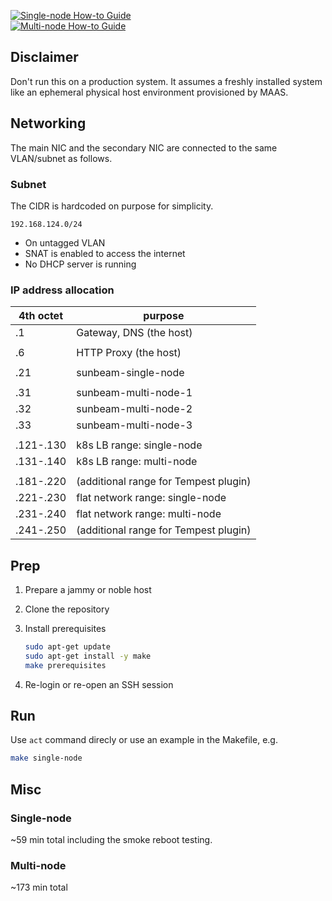 [![Single-node How-to Guide](../../actions/workflows/single-node.yml/badge.svg)](../../actions/workflows/single-node.yml)  
[![Multi-node How-to Guide](../../actions/workflows/multi-node.yml/badge.svg)](../../actions/workflows/multi-node.yml)

## Disclaimer

Don't run this on a production system. It assumes a freshly installed
system like an ephemeral physical host environment provisioned by MAAS.

## Networking

The main NIC and the secondary NIC are connected to the same VLAN/subnet as follows.

### Subnet

The CIDR is hardcoded on purpose for simplicity.

`192.168.124.0/24`

- On untagged VLAN
- SNAT is enabled to access the internet
- No DHCP server is running

### IP address allocation

| 4th octet | purpose                                |
|-----------|----------------------------------------|
| .1        | Gateway, DNS (the host)                |
|           |                                        |
| .6        | HTTP Proxy (the host)                  |
|           |                                        |
| .21       | sunbeam-single-node                    |
|           |                                        |
| .31       | sunbeam-multi-node-1                   |
| .32       | sunbeam-multi-node-2                   |
| .33       | sunbeam-multi-node-3                   |
|           |                                        |
| .121-.130 | k8s LB range: single-node              |
| .131-.140 | k8s LB range: multi-node               |
|           |                                        |
| .181-.220 | (additional range for Tempest plugin)  |
| .221-.230 | flat network range: single-node        |
| .231-.240 | flat network range: multi-node         |
| .241-.250 | (additional range for Tempest plugin)  |


## Prep

1. Prepare a jammy or noble host

1. Clone the repository

1. Install prerequisites

   ```bash
   sudo apt-get update
   sudo apt-get install -y make
   make prerequisites
   ```

1. Re-login or re-open an SSH session

## Run

Use `act` command direcly or use an example in the Makefile, e.g.

```bash
make single-node
```


## Misc

### Single-node

~59 min total including the smoke reboot testing.

### Multi-node

~173 min total
